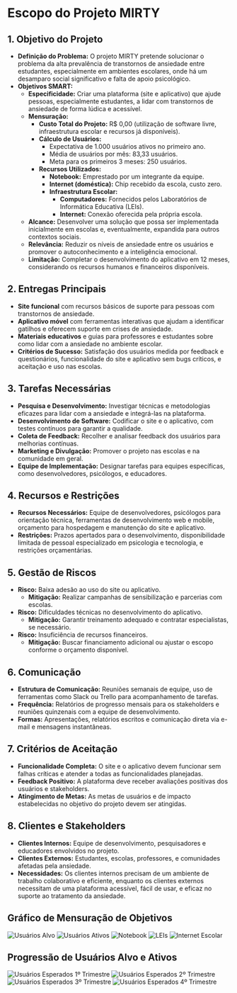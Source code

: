 # Escopo do Projeto MIRTY

## 1. **Objetivo do Projeto**
   - **Definição do Problema:** O projeto MIRTY pretende solucionar o problema da alta prevalência de transtornos de ansiedade entre estudantes, especialmente em ambientes escolares, onde há um desamparo social significativo e falta de apoio psicológico.
   - **Objetivos SMART:**
     - **Especificidade:** Criar uma plataforma (site e aplicativo) que ajude pessoas, especialmente estudantes, a lidar com transtornos de ansiedade de forma lúdica e acessível.
     - **Mensuração:** 
       - **Custo Total do Projeto:** R$ 0,00 (utilização de software livre, infraestrutura escolar e recursos já disponíveis).
       - **Cálculo de Usuários:** 
         - Expectativa de 1.000 usuários ativos no primeiro ano.
         - Média de usuários por mês: 83,33 usuários.
         - Meta para os primeiros 3 meses: 250 usuários.
       - **Recursos Utilizados:**
         - **Notebook:** Emprestado por um integrante da equipe.
         - **Internet (doméstica):** Chip recebido da escola, custo zero.
         - **Infraestrutura Escolar:**
           - **Computadores:** Fornecidos pelos Laboratórios de Informática Educativa (LEIs).
           - **Internet:** Conexão oferecida pela própria escola.
     - **Alcance:** Desenvolver uma solução que possa ser implementada inicialmente em escolas e, eventualmente, expandida para outros contextos sociais.
     - **Relevância:** Reduzir os níveis de ansiedade entre os usuários e promover o autoconhecimento e a inteligência emocional.
     - **Limitação:** Completar o desenvolvimento do aplicativo em 12 meses, considerando os recursos humanos e financeiros disponíveis.

## 2. **Entregas Principais**
   - **Site funcional** com recursos básicos de suporte para pessoas com transtornos de ansiedade.
   - **Aplicativo móvel** com ferramentas interativas que ajudam a identificar gatilhos e oferecem suporte em crises de ansiedade.
   - **Materiais educativos** e guias para professores e estudantes sobre como lidar com a ansiedade no ambiente escolar.
   - **Critérios de Sucesso:** Satisfação dos usuários medida por feedback e questionários, funcionalidade do site e aplicativo sem bugs críticos, e aceitação e uso nas escolas.

## 3. **Tarefas Necessárias**
   - **Pesquisa e Desenvolvimento:** Investigar técnicas e metodologias eficazes para lidar com a ansiedade e integrá-las na plataforma.
   - **Desenvolvimento de Software:** Codificar o site e o aplicativo, com testes contínuos para garantir a qualidade.
   - **Coleta de Feedback:** Recolher e analisar feedback dos usuários para melhorias contínuas.
   - **Marketing e Divulgação:** Promover o projeto nas escolas e na comunidade em geral.
   - **Equipe de Implementação:** Designar tarefas para equipes específicas, como desenvolvedores, psicólogos, e educadores.

## 4. **Recursos e Restrições**
   - **Recursos Necessários:** Equipe de desenvolvedores, psicólogos para orientação técnica, ferramentas de desenvolvimento web e mobile, orçamento para hospedagem e manutenção do site e aplicativo.
   - **Restrições:** Prazos apertados para o desenvolvimento, disponibilidade limitada de pessoal especializado em psicologia e tecnologia, e restrições orçamentárias.

## 5. **Gestão de Riscos**
   - **Risco:** Baixa adesão ao uso do site ou aplicativo.
     - **Mitigação:** Realizar campanhas de sensibilização e parcerias com escolas.
   - **Risco:** Dificuldades técnicas no desenvolvimento do aplicativo.
     - **Mitigação:** Garantir treinamento adequado e contratar especialistas, se necessário.
   - **Risco:** Insuficiência de recursos financeiros.
     - **Mitigação:** Buscar financiamento adicional ou ajustar o escopo conforme o orçamento disponível.

## 6. **Comunicação**
   - **Estrutura de Comunicação:** Reuniões semanais de equipe, uso de ferramentas como Slack ou Trello para acompanhamento de tarefas.
   - **Frequência:** Relatórios de progresso mensais para os stakeholders e reuniões quinzenais com a equipe de desenvolvimento.
   - **Formas:** Apresentações, relatórios escritos e comunicação direta via e-mail e mensagens instantâneas.

## 7. **Critérios de Aceitação**
   - **Funcionalidade Completa:** O site e o aplicativo devem funcionar sem falhas críticas e atender a todas as funcionalidades planejadas.
   - **Feedback Positivo:** A plataforma deve receber avaliações positivas dos usuários e stakeholders.
   - **Atingimento de Metas:** As metas de usuários e de impacto estabelecidas no objetivo do projeto devem ser atingidas.

## 8. **Clientes e Stakeholders**
   - **Clientes Internos:** Equipe de desenvolvimento, pesquisadores e educadores envolvidos no projeto.
   - **Clientes Externos:** Estudantes, escolas, professores, e comunidades afetadas pela ansiedade.
   - **Necessidades:** Os clientes internos precisam de um ambiente de trabalho colaborativo e eficiente, enquanto os clientes externos necessitam de uma plataforma acessível, fácil de usar, e eficaz no suporte ao tratamento da ansiedade.

## Gráfico de Mensuração de Objetivos

![Usuários Alvo](https://img.shields.io/badge/Usuários_Alvo-1000-yellow?style=for-the-badge&logo=users)
![Usuários Ativos](https://img.shields.io/badge/Usuários_Ativos-750-blue?style=for-the-badge&logo=users)
![Notebook](https://img.shields.io/badge/Notebook-Emprestado-brightgreen?style=for-the-badge&logo=computer)
![LEIs](https://img.shields.io/badge/Computadores-LEIs-brightgreen?style=for-the-badge&logo=desktop)
![Internet Escolar](https://img.shields.io/badge/Internet-Escolar-blue?style=for-the-badge&logo=wifi)


## Progressão de Usuários Alvo e Ativos
![Usuários Esperados 1º Trimestre](https://img.shields.io/badge/1º_Trimestre-250_users-orange?style=for-the-badge)
![Usuários Esperados 2º Trimestre](https://img.shields.io/badge/2º_Trimestre-500_users-orange?style=for-the-badge)
![Usuários Esperados 3º Trimestre](https://img.shields.io/badge/3º_Trimestre-750_users-orange?style=for-the-badge)
![Usuários Esperados 4º Trimestre](https://img.shields.io/badge/4º_Trimestre-1000_users-orange?style=for-the-badge)